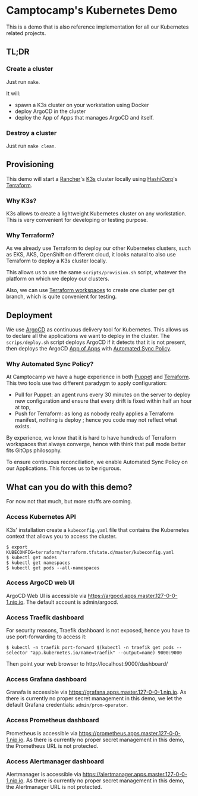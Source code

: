 Camptocamp's Kubernetes Demo
============================

This is a demo that is also reference implementation for all our Kubernetes related projects.

TL;DR
-----

### Create a cluster

Just run `make`.

It will:
- spawn a K3s cluster on your workstation using Docker
- deploy ArgoCD in the cluster
- deploy the App of Apps that manages ArgoCD and itself.

### Destroy a cluster

Just run `make clean`.

Provisioning
------------

This demo will start a [Rancher](https://www.rancher.com)'s [K3s](https://github.com/rancher/k3s) cluster locally using [HashiCorp](https://www.hashicorp.com/)'s [Terraform](https://www.terraform.io/).

### Why K3s?

K3s allows to create a lightweight Kubernetes cluster on any workstation.
This is very convenient for developing or testing purpose.

### Why Terraform?

As we already use Terraform to deploy our other Kubernetes clusters, such as EKS, AKS, OpenShift on different cloud, it looks natural to also use Terraform to deploy a K3s cluster locally.

This allows us to use the same `scripts/provision.sh` script, whatever the platform on which we deploy our clusters.

Also, we can use [Terraform workspaces](https://www.terraform.io/docs/state/workspaces.html) to create one cluster per git branch, which is quite convenient for testing.

Deployment
----------

We use [ArgoCD](https://argoproj.github.io/argo-cd/) as continuous delivery tool for Kubernetes.
This allows us to declare all the applications we want to deploy in the cluster.
The `scrips/deploy.sh` script deploys ArgoCD if it detects that it is not present, then deploys the ArgoCD [App of Apps](https://argoproj.github.io/argo-cd/operator-manual/declarative-setup/#app-of-apps) with [Automated Sync Policy](https://argoproj.github.io/argo-cd/user-guide/auto_sync/).

### Why Automated Sync Policy?

At Camptocamp we have a huge experience in both [Puppet](https://puppet.com/) and [Terraform](https://www.terraform.io/).
This two tools use two different paradygm to apply configuration:
- Pull for Puppet: an agent runs every 30 minutes on the server to deploy new configuration and ensure that every drift is fixed within half an hour at top,
- Push for Terraform: as long as nobody really applies a Terraform manifest, nothing is deploy ; hence you code may not reflect what exists.

By experience, we know that it is hard to have hundreds of Terraform workspaces that always converge, hence with think that pull mode better fits GitOps philosophy.

To ensure continuous reconciliation, we enable Automated Sync Policy on our Applications. This forces us to be rigurous.

What can you do with this demo?
-------------------------------

For now not that much, but more stuffs are coming.

### Access Kubernetes API

K3s' installation create a `kubeconfig.yaml` file that contains the Kubernetes context that allows you to access the cluster.

```shell
$ export KUBECONFIG=terraform/terraform.tfstate.d/master/kubeconfig.yaml
$ kubectl get nodes
$ kubectl get namespaces
$ kubectl get pods --all-namespaces
```

### Access ArgoCD web UI

ArgoCD Web UI is accessible via https://argocd.apps.master.127-0-0-1.nip.io.
The default account is admin/argocd.

### Access Traefik dashboard

For security reasons, Traefik dashboard is not exposed, hence you have to use port-forwarding to access it:

```shell
$ kubectl -n traefik port-forward $(kubectl -n traefik get pods --selector "app.kubernetes.io/name=traefik" --output=name) 9000:9000
```

Then point your web browser to http://localhost:9000/dashboard/

### Access Grafana dashboard

Granafa is accessible via https://grafana.apps.master.127-0-0-1.nip.io.
As there is currently no proper secret management in this demo, we let the default Grafana credentials: `admin/prom-operator`.

### Access Prometheus dashboard

Prometheus is accessible via https://prometheus.apps.master.127-0-0-1.nip.io.
As there is currently no proper secret management in this demo, the Prometheus URL is not protected.

### Access Alertmanager dashboard

Alertmanager is accessible via https://alertmanager.apps.master.127-0-0-1.nip.io.
As there is currently no proper secret management in this demo, the Alertmanager URL is not protected.
